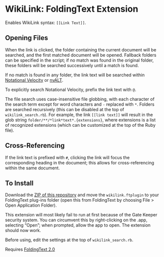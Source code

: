 # WikiLink: FoldingText Extension

Enables WikiLink syntax: `[[Link Text]]`.

## Opening Files

When the link is clicked, the folder containing the current document will be searched, and the first matched document will be opened. Fallback folders can be specified in the script; if no match was found in the original folder, these folders will be searched successively until a match is found.

If no match is found in any folder, the link text will be searched within [Notational Velocity](http://notational.net) or [nvALT](http://brettterpstra.com/projects/nvalt/).

To explicitly search Notational Velocity, prefix the link text with `@`.

The file search uses case-insensitive file globbing, with each character of the search term except for word characters and `-` replaced with `*`. Folders are searched recursively (this can be disabled at the top of `wikilink_search.rb`). For example, the link `[[link text]]` will result in the glob string `folder/**/*link*text*.{extensions}`, where extensions is a list of recognized extensions (which can be customized at the top of the Ruby file).

## Cross-Referencing

If the link text is prefixed with `#`, clicking the link will focus the corresponding heading in the document; this allows for cross-referencing within the same document.

## To Install

Download the [ZIP of this repository](https://github.com/jamiekowalski/foldingtext-extra/archive/master.zip) and move the `wikilink.ftplugin` to your FoldingText plug-ins folder (open this from FoldingText by choosing File > Open Application Folder).

This extension will most likely fail to run at first because of the Gate Keeper security system. You can circumvent this by right-clicking on the .app, selecting “Open”; when prompted, allow the app to open. The extension should now work.

Before using, edit the settings at the top of `wikilink_search.rb`.

Requires [FoldingText 2.0](http://support.foldingtext.com/discussions/development-versions/)
